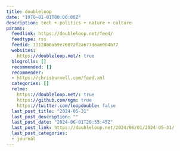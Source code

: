 ```yaml
---
title: doubleloop
date: "1970-01-01T00:00:00Z"
description: tech + politics + nature + culture
params:
  feedlink: https://doubleloop.net/feed/
  feedtype: rss
  feedid: 1112886ab9e76072f2a677d6ae0b4b77
  websites:
    https://doubleloop.net/: true
  blogrolls: []
  recommended: []
  recommender:
  - https://chrisburnell.com/feed.xml
  categories: []
  relme:
    https://doubleloop.net/: true
    https://github.com/ngm: true
    https://twitter.com/loopdouble: false
  last_post_title: "2024-05-31"
  last_post_description: ""
  last_post_date: "2024-06-01T20:55:45Z"
  last_post_link: https://doubleloop.net/2024/06/01/2024-05-31/
  last_post_categories:
  - journal
---
```

